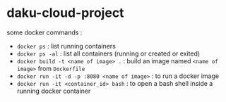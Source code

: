 # daku-cloud-project

some docker commands :
- `docker ps` : list running containers
- `docker ps -al` : list all containers (running or created or exited)
- `docker build -t <name of image> .` : build an image named `<name of image>` from `Dockerfile`
- `docker run -it -d -p :8080 <name of image>` : to run a docker image
- `docker run -it <container_id> bash` : to open a bash shell inside a running docker container
